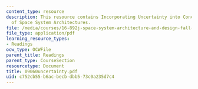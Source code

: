 ```yaml
---
content_type: resource
description: This resource contains Incorporating Uncertainty into Conceptual Design
  of Space System Architectures.
file: /media/courses/16-892j-space-system-architecture-and-design-fall-2004/c752cb55b6acbecbdbb573c0a235d7c4_09060uncertainty.pdf
file_type: application/pdf
learning_resource_types:
- Readings
ocw_type: OCWFile
parent_title: Readings
parent_type: CourseSection
resourcetype: Document
title: 09060uncertainty.pdf
uid: c752cb55-b6ac-becb-dbb5-73c0a235d7c4
---
```

